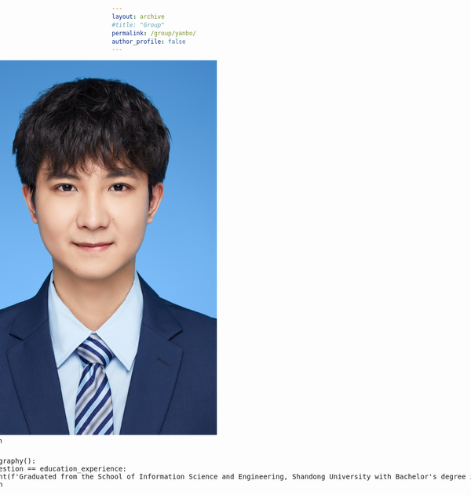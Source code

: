 ```yaml
---
layout: archive
#title: "Group"
permalink: /group/yanbo/
author_profile: false
---
```


<link rel="stylesheet" href="/css/customized-stylesheet.css">

<div class="content-framework" style="transform: translate(-290px, 0px);">

<div class="group-member">
    <div class="member-photo"><img src="/images/yinyb.jpg"></div>
    <div class="member-info-sets">
        <div class="member-name" style="margin-bottom: 25px;">Yanbo Yin</div>
        <div class="member-misc" style="white-space: pre; font-family: monospace">def biography():<br>&nbsp;&nbsp;if question == education_experience:<br>&nbsp;&nbsp;&nbsp;&nbsp;print(f'Graduated from the School of Information Science and Engineering, Shandong University with Bachelor's degree in 2023. ')<br>&nbsp;&nbsp;return</div>
    </div>
</div>

</div>
